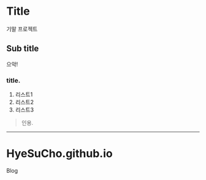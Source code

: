 # Title
기말 프로젝트

## Sub title
으악!
### title.
1. 리스트1
2. 리스트2
3. 리스트3

>인용.
<hr>

# HyeSuCho.github.io
Blog
